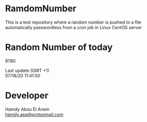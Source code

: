 # RamdomNumber    
This is a test repository where a random number is pushed to a file automatically passwordless from a cron job in Linux CentOS server    
# Random Number of today    
9780
      
Last update (GMT +1)    
07/18/20 11:41:50
# Developer    
Hamdy Abou El Anein   
hamdy.aea@protonmail.com
